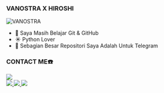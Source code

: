 ### **VANOSTRA X HIROSHI**

<p align="left"> <img src="https://komarev.com/ghpvc/?username=Hiroshi&label=Profile%20Views&color=orange&style=flat-square" alt="VANOSTRA" /> </p>

- 🤩 Saya Masih Belajar Git & GitHub‌‌
- ☀️ Python Lover
- 🤖 Sebagian Besar Repositori Saya Adalah Untuk Telegram‌‌

### CONTACT ME☎️
  <a href="https://t.me/splesneey"><img src="https://img.shields.io/badge/Telegram-%230088cc.svg?&style=for-the-badge&logo=telegram&logoColor=white" /> <br>
  <a href="https://github.com/vanostrax"><img src="https://img.shields.io/badge/-GitHub-black?style=flat-square&logo=github" />
 <a href="https://t.me/hiroxsupport"><img src="https://img.shields.io/badge/Group-Support-%230088cc.svg?&style=for-the-badge&logo=telegram&logoColor=white" />
<a href="https://t.me/hiroshimabes"><img src="https://img.shields.io/badge/Channel-Support-%230088cc.svg?&style=for-the-badge&logo=telegram&logoColor=white" />
